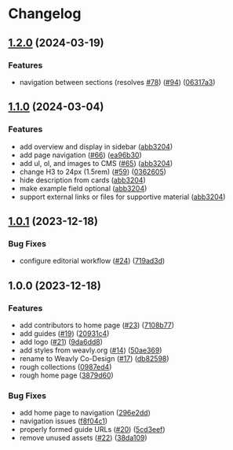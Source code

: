 # Changelog

## [1.2.0](https://github.com/codelearncreate/co-design/compare/v1.1.0...v1.2.0) (2024-03-19)


### Features

* navigation between sections (resolves [#78](https://github.com/codelearncreate/co-design/issues/78)) ([#94](https://github.com/codelearncreate/co-design/issues/94)) ([06317a3](https://github.com/codelearncreate/co-design/commit/06317a3fdbcc990482c4566a99c58a66228897ea))

## [1.1.0](https://github.com/codelearncreate/co-design/compare/v1.0.1...v1.1.0) (2024-03-04)


### Features

* add overview and display in sidebar ([abb3204](https://github.com/codelearncreate/co-design/commit/abb3204f411c1ee50049b54d14d07a0c204fca3d))
* add page navigation ([#66](https://github.com/codelearncreate/co-design/issues/66)) ([ea96b30](https://github.com/codelearncreate/co-design/commit/ea96b30625e07eda88f2a9dde42c00a3bd466b02))
* add ul, ol, and images to CMS ([#65](https://github.com/codelearncreate/co-design/issues/65)) ([abb3204](https://github.com/codelearncreate/co-design/commit/abb3204f411c1ee50049b54d14d07a0c204fca3d))
* change H3 to 24px (1.5rem) ([#59](https://github.com/codelearncreate/co-design/issues/59)) ([0362605](https://github.com/codelearncreate/co-design/commit/0362605b7658c64e33c411d2eef4c6a5a48f1aaf))
* hide description from cards ([abb3204](https://github.com/codelearncreate/co-design/commit/abb3204f411c1ee50049b54d14d07a0c204fca3d))
* make example field optional ([abb3204](https://github.com/codelearncreate/co-design/commit/abb3204f411c1ee50049b54d14d07a0c204fca3d))
* support external links or files for supportive material ([abb3204](https://github.com/codelearncreate/co-design/commit/abb3204f411c1ee50049b54d14d07a0c204fca3d))

## [1.0.1](https://github.com/codelearncreate/co-design/compare/v1.0.0...v1.0.1) (2023-12-18)


### Bug Fixes

* configure editorial workflow ([#24](https://github.com/codelearncreate/co-design/issues/24)) ([719ad3d](https://github.com/codelearncreate/co-design/commit/719ad3dfed9988948e26ab4bcdc2b411fb7da814))

## 1.0.0 (2023-12-18)


### Features

* add contributors to home page ([#23](https://github.com/codelearncreate/co-design/issues/23)) ([7108b77](https://github.com/codelearncreate/co-design/commit/7108b77419d934ca5730148f9aae9aaeb9ee45c5))
* add guides ([#19](https://github.com/codelearncreate/co-design/issues/19)) ([20931c4](https://github.com/codelearncreate/co-design/commit/20931c4161d75414762eb416f65c550bfa58fd67))
* add logo ([#21](https://github.com/codelearncreate/co-design/issues/21)) ([9da6dd8](https://github.com/codelearncreate/co-design/commit/9da6dd890600c5a491ceb2dc439b13322513095f))
* add styles from weavly.org ([#14](https://github.com/codelearncreate/co-design/issues/14)) ([50ae369](https://github.com/codelearncreate/co-design/commit/50ae369392cfb456c9a2ef07107b5f5cd06daba3))
* rename to Weavly Co-Design ([#17](https://github.com/codelearncreate/co-design/issues/17)) ([db82598](https://github.com/codelearncreate/co-design/commit/db82598d3e263465dd515eb87cbabf99aa29b9a4))
* rough collections ([0987ed4](https://github.com/codelearncreate/co-design/commit/0987ed49389e501edd6b479ddd6e487af298479c))
* rough home page ([3879d60](https://github.com/codelearncreate/co-design/commit/3879d60dc65b831c7ccae94e5bc46df8a11656b6))


### Bug Fixes

* add home page to navigation ([296e2dd](https://github.com/codelearncreate/co-design/commit/296e2dd65d73fd1bb3b53caccd2b087e5d443b0a))
* navigation issues ([f8f04c1](https://github.com/codelearncreate/co-design/commit/f8f04c18ebb6d38a7f347b4525f35e4d04fc59ce))
* properly formed guide URLs ([#20](https://github.com/codelearncreate/co-design/issues/20)) ([5cd3eef](https://github.com/codelearncreate/co-design/commit/5cd3eef1c4241fdff1a712304d411a68221aad5c))
* remove unused assets ([#22](https://github.com/codelearncreate/co-design/issues/22)) ([38da109](https://github.com/codelearncreate/co-design/commit/38da109fd607e30314eace679a03795634fced59))
